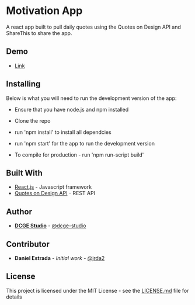 # Motivation App

A react app built to pull daily quotes using the Quotes on Design API and ShareThis to share the app. 

## Demo
* [Link](http://motivation.dcge.co)

## Installing

Below is what you will need to run the development version of the app:

- Ensure that you have node.js and npm installed

* Clone the repo
* run 'npm install' to install all dependcies
* run 'npm start' for the app to run the development version

* To compile for production - run 'npm run-script build'


## Built With

* [React.js](http://www.reactjs.com) - Javascript framework
* [Quotes on Design API](https://quotesondesign.com) - REST API

## Author

* [**DCGE Studio**](http://dcge.co) - [@dcge-studio](https://github.com/dcge-studio)

## Contributor

* **Daniel Estrada** - *Initial work* - [@jrda2](https://github.com/jrda2)

## License

This project is licensed under the MIT License - see the [LICENSE.md](LICENSE.md) file for details



